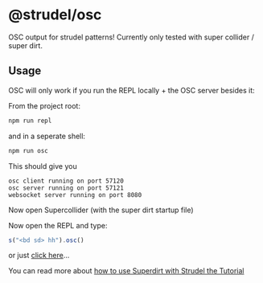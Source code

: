 # @strudel/osc

OSC output for strudel patterns! Currently only tested with super collider / super dirt.

## Usage

OSC will only work if you run the REPL locally + the OSC server besides it:

From the project root:

```js
npm run repl
```

and in a seperate shell:

```js
npm run osc
```

This should give you

```log
osc client running on port 57120
osc server running on port 57121
websocket server running on port 8080
```

Now open Supercollider (with the super dirt startup file)

Now open the REPL and type:

```js
s("<bd sd> hh").osc()
```

or just [click here](https://strudel.cc/#cygiPGJkIHNkPiBoaCIpLm9zYygp)...

You can read more about [how to use Superdirt with Strudel the Tutorial](https://strudel.cc/learn/input-output/#superdirt-api)
